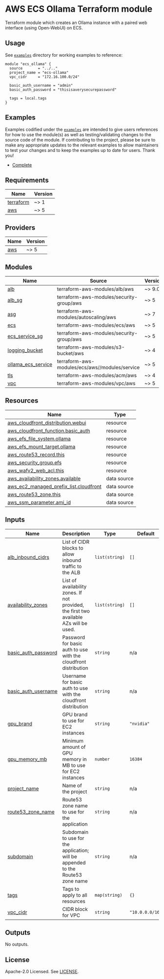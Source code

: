 # AWS ECS Ollama Terraform module

Terraform module which creates an Ollama instance with a paired web interface (using Open-WebUI) on ECS.

## Usage

See [`examples`](https://github.com/thezmc/terraform-aws-ecs-ollama/tree/main/examples) directory for working examples to reference:

```hcl
module "ecs_ollama" {
  source       = "../.."
  project_name = "ecs-ollama"
  vpc_cidr     = "172.16.100.0/24"

  basic_auth_username = "admin"
  basic_auth_password = "thisisaverysecurepassword"

  tags = local.tags
}
```

## Examples

Examples codified under the [`examples`](https://github.com/thezmc/terraform-aws-ecs-ollama/tree/main/examples) are intended to give users references for how to use the module(s) as well as testing/validating changes to the source code of the module. If contributing to the project, please be sure to make any appropriate updates to the relevant examples to allow maintainers to test your changes and to keep the examples up to date for users. Thank you!

- [Complete](https://github.com/thezmc/terraform-aws-ecs-ollama/tree/main/examples/complete)

<!-- BEGINNING OF PRE-COMMIT-TERRAFORM DOCS HOOK -->
## Requirements

| Name | Version |
|------|---------|
| <a name="requirement_terraform"></a> [terraform](#requirement\_terraform) | ~> 1 |
| <a name="requirement_aws"></a> [aws](#requirement\_aws) | ~> 5 |

## Providers

| Name | Version |
|------|---------|
| <a name="provider_aws"></a> [aws](#provider\_aws) | ~> 5 |

## Modules

| Name | Source | Version |
|------|--------|---------|
| <a name="module_alb"></a> [alb](#module\_alb) | terraform-aws-modules/alb/aws | ~> 9.0 |
| <a name="module_alb_sg"></a> [alb\_sg](#module\_alb\_sg) | terraform-aws-modules/security-group/aws | ~> 5 |
| <a name="module_asg"></a> [asg](#module\_asg) | terraform-aws-modules/autoscaling/aws | ~> 7 |
| <a name="module_ecs"></a> [ecs](#module\_ecs) | terraform-aws-modules/ecs/aws | ~> 5 |
| <a name="module_ecs_service_sg"></a> [ecs\_service\_sg](#module\_ecs\_service\_sg) | terraform-aws-modules/security-group/aws | ~> 5 |
| <a name="module_logging_bucket"></a> [logging\_bucket](#module\_logging\_bucket) | terraform-aws-modules/s3-bucket/aws | ~> 4 |
| <a name="module_ollama_ecs_service"></a> [ollama\_ecs\_service](#module\_ollama\_ecs\_service) | terraform-aws-modules/ecs/aws//modules/service | ~> 5 |
| <a name="module_tls"></a> [tls](#module\_tls) | terraform-aws-modules/acm/aws | ~> 4 |
| <a name="module_vpc"></a> [vpc](#module\_vpc) | terraform-aws-modules/vpc/aws | ~> 5 |

## Resources

| Name | Type |
|------|------|
| [aws_cloudfront_distribution.webui](https://registry.terraform.io/providers/hashicorp/aws/latest/docs/resources/cloudfront_distribution) | resource |
| [aws_cloudfront_function.basic_auth](https://registry.terraform.io/providers/hashicorp/aws/latest/docs/resources/cloudfront_function) | resource |
| [aws_efs_file_system.ollama](https://registry.terraform.io/providers/hashicorp/aws/latest/docs/resources/efs_file_system) | resource |
| [aws_efs_mount_target.ollama](https://registry.terraform.io/providers/hashicorp/aws/latest/docs/resources/efs_mount_target) | resource |
| [aws_route53_record.this](https://registry.terraform.io/providers/hashicorp/aws/latest/docs/resources/route53_record) | resource |
| [aws_security_group.efs](https://registry.terraform.io/providers/hashicorp/aws/latest/docs/resources/security_group) | resource |
| [aws_wafv2_web_acl.this](https://registry.terraform.io/providers/hashicorp/aws/latest/docs/resources/wafv2_web_acl) | resource |
| [aws_availability_zones.available](https://registry.terraform.io/providers/hashicorp/aws/latest/docs/data-sources/availability_zones) | data source |
| [aws_ec2_managed_prefix_list.cloudfront](https://registry.terraform.io/providers/hashicorp/aws/latest/docs/data-sources/ec2_managed_prefix_list) | data source |
| [aws_route53_zone.this](https://registry.terraform.io/providers/hashicorp/aws/latest/docs/data-sources/route53_zone) | data source |
| [aws_ssm_parameter.ami_id](https://registry.terraform.io/providers/hashicorp/aws/latest/docs/data-sources/ssm_parameter) | data source |

## Inputs

| Name | Description | Type | Default | Required |
|------|-------------|------|---------|:--------:|
| <a name="input_alb_inbound_cidrs"></a> [alb\_inbound\_cidrs](#input\_alb\_inbound\_cidrs) | List of CIDR blocks to allow inbound traffic to the ALB | `list(string)` | `[]` | no |
| <a name="input_availability_zones"></a> [availability\_zones](#input\_availability\_zones) | List of availability zones. If not provided, the first two available AZs will be used. | `list(string)` | `[]` | no |
| <a name="input_basic_auth_password"></a> [basic\_auth\_password](#input\_basic\_auth\_password) | Password for basic auth to use with the cloudfront distribution | `string` | n/a | yes |
| <a name="input_basic_auth_username"></a> [basic\_auth\_username](#input\_basic\_auth\_username) | Username for basic auth to use with the cloudfront distribution | `string` | n/a | yes |
| <a name="input_gpu_brand"></a> [gpu\_brand](#input\_gpu\_brand) | GPU brand to use for EC2 instances | `string` | `"nvidia"` | no |
| <a name="input_gpu_memory_mb"></a> [gpu\_memory\_mb](#input\_gpu\_memory\_mb) | Minimum amount of GPU memory in MB to use for EC2 instances | `number` | `16384` | no |
| <a name="input_project_name"></a> [project\_name](#input\_project\_name) | Name of the project | `string` | n/a | yes |
| <a name="input_route53_zone_name"></a> [route53\_zone\_name](#input\_route53\_zone\_name) | Route53 zone name to use for the application | `string` | n/a | yes |
| <a name="input_subdomain"></a> [subdomain](#input\_subdomain) | Subdomain to use for the application; will be appended to the Route53 zone name | `string` | n/a | yes |
| <a name="input_tags"></a> [tags](#input\_tags) | Tags to apply to all resources | `map(string)` | `{}` | no |
| <a name="input_vpc_cidr"></a> [vpc\_cidr](#input\_vpc\_cidr) | CIDR block for VPC | `string` | `"10.0.0.0/16"` | no |

## Outputs

No outputs.
<!-- END OF PRE-COMMIT-TERRAFORM DOCS HOOK -->

## License

Apache-2.0 Licensed. See [LICENSE](https://github.com/thezmc/terraform-aws-ecs-ollama/blob/main/LICENSE).
